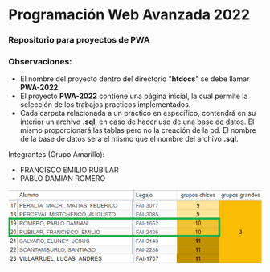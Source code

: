 # Programación Web Avanzada 2022

### Repositorio para proyectos de PWA

### Observaciones:
- El nombre del proyecto dentro del directorio "**htdocs**" se debe llamar **PWA-2022**.
- El proyecto **PWA-2022** contiene una página inicial, la cual permite la selección de los trabajos practicos implementados.
- Cada carpeta relacionada a un práctico en específico, contendrá en su interior un archivo **.sql**, en caso de hacer uso de una base de datos. El mismo proporcionará las tablas pero no la creación de la bd. El nombre de la base de datos será el mismo que el nombre del archivo **.sql**.

Integrantes (Grupo Amarillo):
 * FRANCISCO EMILIO RUBILAR
 * PABLO DAMIAN ROMERO

 ![Grupo Amarillo](https://github.com/PabloDamianRomero/PWA-2022/blob/main/style/img/grupo_amarillo.png?raw=true)